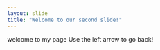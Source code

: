 ```yaml
---
layout: slide
title: "Welcome to our second slide!"
---
```

welcome to my page 
Use the left arrow to go back!
